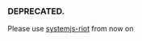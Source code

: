 ### DEPRECATED.

Please use [systemjs-riot](https://github.com/HuasoFoundries/systemjs-riot) from now on